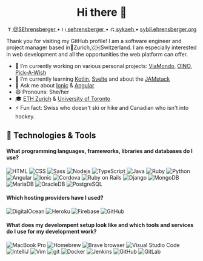 <h1 align="center">Hi there 👋</h1>
<p align="center">
  <a href="https://www.twitter.com/@SEhrensberger" target="_blank">
    <img src="https://cdn.jsdelivr.net/npm/simple-icons@3.0.1/icons/twitter.svg" alt="Twitter" height="12px"> @SEhrensberger
  </a>
  •
  <a href="https://www.linkedin.com/in/sehrensberger/en" target="_blank">
    <img src="https://cdn.jsdelivr.net/npm/simple-icons@3.0.1/icons/linkedin.svg" alt="LinkedIn" height="12px"> sehrensberger
  </a>
  •
  <a href="https://gitlab.com/sykaeh" target="_blank">
    <img src="https://cdn.jsdelivr.net/npm/simple-icons@3.0.1/icons/gitlab.svg" alt="GitLab" height="12px"> sykaeh
  </a>
  •
  <a href="https://sybil.ehrensberger.org" target="_blank">
    sybil.ehrensberger.org
  </a>
</p>

Thank you for visiting my GitHub profile! I am a software engineer and project manager based in📍Zurich,🇨🇭Switzerland. I am especially interested in web development and all the opportunities the web platform can offer.

- 🔭 I’m currently working on various personal projects: [ViaMondo](https://viamondoapp.com), [OINO](https://oino.ehrensberger.org), [Pick-A-Wish](https://pick-a-wish.herokuapp.com)
- 🌱 I’m currently learning [Kotlin](https://kotlinlang.org/), [Svelte](https://svelte.dev/) and about the [JAMstack](https://jamstack.org/)
- 💬 Ask me about [Ionic](https://ionicframework.com/) & [Angular](https://angular.io/)
- 😄 Pronouns: She/her
- 🎓 [ETH Zurich](https://ethz.ch) & [University of Toronto](https://www.utoronto.ca/)
- ⚡ Fun fact: Swiss who doesn't ski or hike and Canadian who isn't into hockey.

## 🔧 Technologies & Tools

#### What programming languages, frameworks, libraries and databases do I use?
<p>
  <img alt="HTML" src="https://img.shields.io/badge/-HTML5-E34F26?style=for-the-badge&logo=html5&logoColor=white" />
  <img alt="CSS" src="https://img.shields.io/badge/-CSS-1572B6?style=for-the-badge&logo=css3&logoColor=white" />
  <img alt="Sass" src="https://img.shields.io/badge/-Sass-CC6699?style=for-the-badge&logo=sass&logoColor=white" />
  <img alt="Nodejs" src="https://img.shields.io/badge/-Nodejs-43853d?style=for-the-badge&logo=Node.js&logoColor=white" />
  <img alt="TypeScript" src="https://img.shields.io/badge/-TypeScript-007ACC?style=for-the-badge&logo=typescript&logoColor=white" />
  <img alt="Java" src="https://img.shields.io/badge/-Java-007396?style=for-the-badge&logo=java&logoColor=white" />
  <img alt="Ruby" src="https://img.shields.io/badge/-Ruby-CC342D?style=for-the-badge&logo=ruby&logoColor=white" />
  <img alt="Python" src="https://img.shields.io/badge/-Python-3776AB?style=for-the-badge&logo=python&logoColor=white" />
  <img alt="Angular" src="https://img.shields.io/badge/-Angular-DD0031?style=for-the-badge&logo=angular&logoColor=white" />
  <img alt="Ionic" src="https://img.shields.io/badge/-Ionic-3880FF?style=for-the-badge&logo=ionic&logoColor=white" />
  <img alt="Cordova" src="https://img.shields.io/badge/-Cordova-E8E8E8?style=for-the-badge&logo=apache-cordova&logoColor=black" />
  <img alt="Ruby on Rails" src="https://img.shields.io/badge/-Ruby_on_Rails-CC0000?style=for-the-badge&logo=ruby-on-rails&logoColor=white" />
  <img alt="Django" src="https://img.shields.io/badge/-Django-092E20?style=for-the-badge&logo=django&logoColor=white" />
   <img alt="MongoDB" src="https://img.shields.io/badge/-MongoDB-13aa52?style=for-the-badge&logo=mongodb&logoColor=white" />
  <img alt="MariaDB" src="https://img.shields.io/badge/-MariaDB-003545?style=for-the-badge&logo=mariadb&logoColor=white" />
  <img alt="OracleDB" src="https://img.shields.io/badge/-OracleDB-F80000?style=for-the-badge&logo=oracle&logoColor=white" />
  <img alt="PostgreSQL" src="https://img.shields.io/badge/-PostgreSQL-336791?style=for-the-badge&logo=postgresql&logoColor=white" />
</p>

#### Which hosting providers have I used?
<p>
  <img alt="DigitalOcean" src="https://img.shields.io/badge/-DigitalOcean-0080FF?style=for-the-badge&logo=digitalocean&logoColor=white" />
  <img alt="Heroku" src="https://img.shields.io/badge/-Heroku-430098?style=for-the-badge&logo=heroku&logoColor=white" />
  <img alt="Firebase" src="https://img.shields.io/badge/-Firebase-FFCA28?style=for-the-badge&logo=firebase&logoColor=black" />
  <img alt="GitHub" src="https://img.shields.io/badge/-GitHub-181717?style=for-the-badge&logo=github&logoColor=white" />
</p>

#### What does my develompent setup look like and which tools and services do I use for my development work?
<p>
  <img alt="MacBook Pro" src="https://img.shields.io/badge/-MacBook_Pro-999999?style=for-the-badge&logo=apple&logoColor=white" />
  <img alt="Homebrew" src="https://img.shields.io/badge/-Homebrew-FBB040?style=for-the-badge&logo=homebrew&logoColor=black" />
  <img alt="Brave browser" src="https://img.shields.io/badge/-Brave_Browser-FB542B?style=for-the-badge&logo=brave&logoColor=white" />
  <img alt="Visual Studio Code" src="https://img.shields.io/badge/-Visual_Studio_Code-007ACC?style=for-the-badge&logo=visual-studio-code&logoColor=white" />
  <img alt="IntelliJ" src="https://img.shields.io/badge/-IntelliJ-000000?style=for-the-badge&logo=intellij-idea&logoColor=white" />
  <img alt="Vim" src="https://img.shields.io/badge/-Vim-019733?style=for-the-badge&logo=vim&logoColor=white" />
  <img alt="git" src="https://img.shields.io/badge/-Git-F05032?style=for-the-badge&logo=git&logoColor=white" />
  <img alt="Docker" src="https://img.shields.io/badge/-Docker-46a2f1?style=for-the-badge&logo=docker&logoColor=white" />
  <img alt="Jenkins" src="https://img.shields.io/badge/-Jenkins-D24939?style=for-the-badge&logo=jenkins&logoColor=white" />
  <img alt="GitHub" src="https://img.shields.io/badge/-GitHub-181717?style=for-the-badge&logo=github&logoColor=white" />
  <img alt="GitLab" src="https://img.shields.io/badge/-GitLab-FCA121?style=for-the-badge&logo=gitlab&logoColor=black" />
</p>

<!-- Great resources for these badges https://shields.io/ in combination with https://simpleicons.org -->
